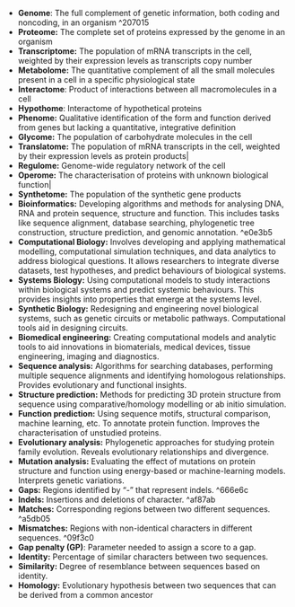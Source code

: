 - **Genome**: The full complement of genetic information, both coding and noncoding, in an organism ^207015
- **Proteome:** The complete set of proteins expressed by the genome in an organism
- **Transcriptome:** The population of mRNA transcripts in the cell, weighted by their expression levels as transcripts copy number
- **Metabolome:** The quantitative complement of all the small molecules present in a cell in a specific physiological state
- **Interactome**: Product of interactions between all macromolecules in a cell
- **Hypothome**: Interactome of hypothetical proteins
- **Phenome:** Qualitative identification of the form and function derived from genes but lacking a quantitative, integrative definition
- **Glycome:** The population of carbohydrate molecules in the cell
- **Translatome:** The population of mRNA transcripts in the cell, weighted by their expression levels as protein products|
- **Regulome:** Genome-wide regulatory network of the cell
- **Operome:** The characterisation of proteins with unknown biological function|
- **Synthetome:** The population of the synthetic gene products
- **Bioinformatics:** Developing algorithms and methods for analysing DNA, RNA and protein sequence, structure and function. This includes tasks like sequence alignment, database searching, phylogenetic tree construction, structure prediction, and genomic annotation. ^e0e3b5
- **Computational Biology:** Involves developing and applying mathematical modelling, computational simulation techniques, and data analytics to address biological questions. It allows researchers to integrate diverse datasets, test hypotheses, and predict behaviours of biological systems.
- **Systems Biology:** Using computational models to study interactions within biological systems and predict systemic behaviours. This provides insights into properties that emerge at the systems level.
- **Synthetic Biology:** Redesigning and engineering novel biological systems, such as genetic circuits or metabolic pathways. Computational tools aid in designing circuits.
- **Biomedical engineering:** Creating computational models and analytic tools to aid innovations in biomaterials, medical devices, tissue engineering, imaging and diagnostics.
- **Sequence analysis:** Algorithms for searching databases, performing multiple sequence alignments and identifying homologous relationships. Provides evolutionary and functional insights.
- **Structure prediction:** Methods for predicting 3D protein structure from sequence using comparative/homology modelling or ab initio simulation.
- **Function prediction:** Using sequence motifs, structural comparison, machine learning, etc. To annotate protein function. Improves the characterisation of unstudied proteins.
- **Evolutionary analysis:** Phylogenetic approaches for studying protein family evolution. Reveals evolutionary relationships and divergence.
- **Mutation analysis:** Evaluating the effect of mutations on protein structure and function using energy-based or machine-learning models. Interprets genetic variations.
- **Gaps:** Regions identified by “-” that represent indels. ^666e6c
- **Indels:** Insertions and deletions of character. ^af87ab
- **Matches:** Corresponding regions between two different sequences. ^a5db05
- **Mismatches:** Regions with non-identical characters in different sequences. ^09f3c0
- **Gap penalty (GP)**: Parameter needed to assign a score to a gap.
- **Identity:** Percentage of similar characters between two sequences.
- **Similarity:** Degree of resemblance between sequences based on identity.
- **Homology:** Evolutionary hypothesis between two sequences that can be derived from a common ancestor